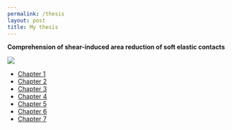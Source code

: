 ```yaml
---
permalink: /thesis
layout: post
title: My thesis
---
```


**Comprehension of shear-induced area reduction of soft elastic contacts**

<img src="./assets/img/me.png">

* [Chapter 1]()
* [Chapter 2]()
* [Chapter 3]()
* [Chapter 4]()
* [Chapter 5]()
* [Chapter 6]()
* [Chapter 7]()
